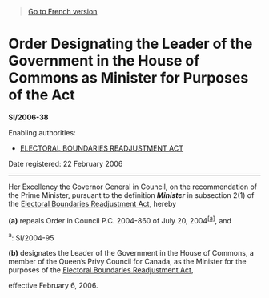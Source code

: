 > [Go to French version](/fr/Règlements/Textes%20réglementaires/2006/38.md)

# Order Designating the Leader of the Government in the House of Commons as Minister for Purposes of the Act

**SI/2006-38**

Enabling authorities: 
- [ELECTORAL BOUNDARIES READJUSTMENT ACT](/en/Acts/Revised%20Statutes%20of%20Canada/E/E-3.md)

Date registered: 22 February 2006

----------

Her Excellency the Governor General in Council, on the recommendation of the Prime Minister, pursuant to the definition ***Minister*** in subsection 2(1) of the [Electoral Boundaries Readjustment Act](/en/Acts/Revised%20Statutes%20of%20Canada/E/E-3.md), hereby

**(a)** repeals Order in Council P.C. 2004-860 of July 20, 2004<sup><a href='#fn_2208_hq_13010'>[a]</a></sup>, and

<a name='fn_2208_hq_13010'><sup>a</sup></a>: SI/2004-95<br />



**(b)** designates the Leader of the Government in the House of Commons, a member of the Queen’s Privy Council for Canada, as the Minister for the purposes of the [Electoral Boundaries Readjustment Act](/en/Acts/Revised%20Statutes%20of%20Canada/E/E-3.md),



effective February 6, 2006.




